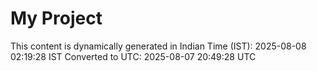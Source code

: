 # My Project

This content is dynamically generated in Indian Time (IST): 2025-08-08 02:19:28 IST
Converted to UTC: 2025-08-07 20:49:28 UTC
